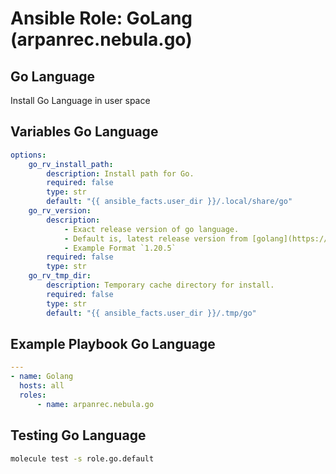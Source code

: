 # Ansible Role: GoLang (arpanrec.nebula.go)

## Go Language

Install Go Language in user space

## Variables Go Language

```yaml
options:
    go_rv_install_path:
        description: Install path for Go.
        required: false
        type: str
        default: "{{ ansible_facts.user_dir }}/.local/share/go"
    go_rv_version:
        description:
            - Exact release version of go language.
            - Default is, latest release version from [golang](https://golang.org/VERSION?m=text)
            - Example Format `1.20.5`
        required: false
        type: str
    go_rv_tmp_dir:
        description: Temporary cache directory for install.
        required: false
        type: str
        default: "{{ ansible_facts.user_dir }}/.tmp/go"
```

## Example Playbook Go Language

```yaml
---
- name: Golang
  hosts: all
  roles:
      - name: arpanrec.nebula.go
```

## Testing Go Language

```bash
molecule test -s role.go.default
```

